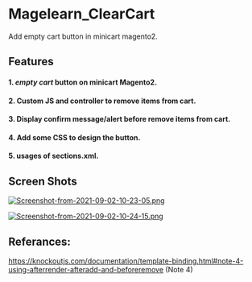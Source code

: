 # Magelearn_ClearCart
Add empty cart button in minicart magento2.

## Features

#### 1. *empty cart* button on minicart Magento2.

#### 2. Custom JS and controller to remove items from cart.

#### 3. Display confirm message/alert before remove items from cart.

#### 4. Add some CSS to design the button.

#### 5. usages of sections.xml.

## Screen Shots

[![Screenshot-from-2021-09-02-10-23-05.png](https://i.postimg.cc/Hj1nrpGr/Screenshot-from-2021-09-02-10-23-05.png)](https://postimg.cc/n9Tp5fhx)

[![Screenshot-from-2021-09-02-10-24-15.png](https://i.postimg.cc/bwHLgTR5/Screenshot-from-2021-09-02-10-24-15.png)](https://postimg.cc/yDxFY0th)

## Referances:

https://knockoutjs.com/documentation/template-binding.html#note-4-using-afterrender-afteradd-and-beforeremove (Note 4)
